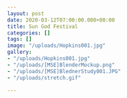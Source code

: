 ```yaml
---
layout: post
date: 2020-03-12T07:00:00.000+00:00
title: Sun God Festival
categories: []
tags: []
image: "/uploads/Hopkins001.jpg"
gallery:
- "/uploads/Hopkins001.jpg"
- "/uploads/[MSE]BlenderMockup.png"
- "/uploads/[MSE]BlednerStudy001.JPG"
- "/uploads/stretch.gif"

---
```

